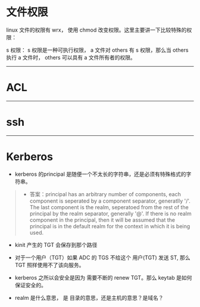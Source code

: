 # 文件权限

linux 文件的权限有 wrx， 使用 chmod 改变权限。这里主要讲一下比较特殊的权限：


s 权限： s 权限是一种可执行权限， a 文件对  others 有 s 权限，那么当 others 执行 a 文件时， others 可以具有 a 文件所有者的权限。


----

# ACL




---

# ssh


---

# Kerberos


- kerberos 的principal 是随便一个不太长的字符串，还是必须有特殊格式的字符串。
> - 答案：principal has an arbitrary number of components, each component is seperated by a component separator, generatlly '/'. The last component is the realm, seperatoed from the rest of the principal by the realm separator, generally '@'. If there is no realm component in the principal, then it will be assumed that the principal is in the default realm for the context in which it is being used.

- kinit 产生的 TGT 会保存到那个路径
- 对于一个用户（TGT）如果 ADC 的 TGS 不给这个 用户(TGT) 发送 ST, 那么TGT 照样使用不了该向服务。
- kerberos 之所以会安全是因为 需要不断的 renew TGT。那么 keytab 是如何保证安全的。

- realm 是什么意思， 是 目录的意思，还是主机的意思？是域名？